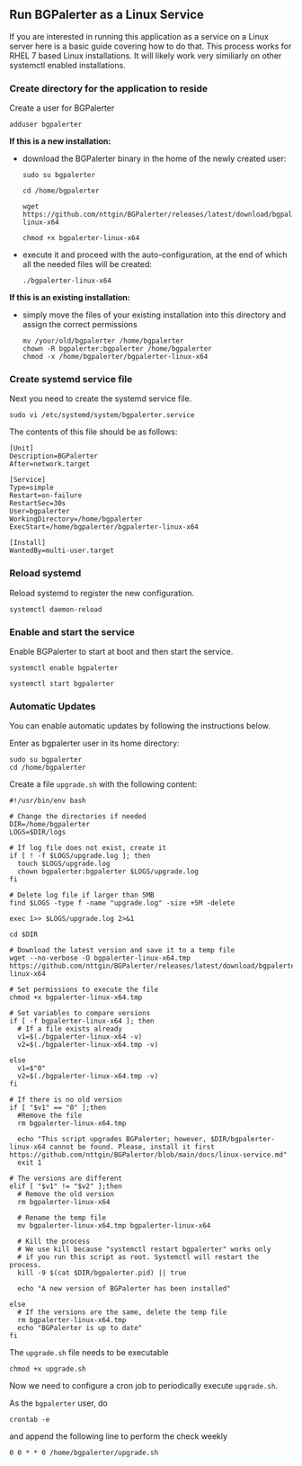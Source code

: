 ## Run BGPalerter as a Linux Service
If you are interested in running this application as a service on a Linux server here is a basic guide covering how to do that.  This process works for RHEL 7 based Linux installations.  It will likely work very similiarly on other systemctl enabled installations.

### Create directory for the application to reside
Create a user for BGPalerter

```shell
adduser bgpalerter
```

**If this is a new installation:**

* download the BGPalerter binary in the home of the newly created user:

    ```shell
    sudo su bgpalerter
    
    cd /home/bgpalerter
    
    wget https://github.com/nttgin/BGPalerter/releases/latest/download/bgpalerter-linux-x64
    
    chmod +x bgpalerter-linux-x64
    ```

* execute it and proceed with the auto-configuration, at the end of which all the needed files will be created:

    ```shell
    ./bgpalerter-linux-x64
    ```

**If this is an existing installation:**

* simply move the files of your existing installation into this directory and assign the correct permissions

    ```shell
    mv /your/old/bgpalerter /home/bgpalerter
    chown -R bgpalerter:bgpalerter /home/bgpalerter
    chmod -x /home/bgpalerter/bgpalerter-linux-x64
    ```

### Create systemd service file
Next you need to create the systemd service file.

`sudo vi /etc/systemd/system/bgpalerter.service`

The contents of this file should be as follows:

```
[Unit]
Description=BGPalerter
After=network.target

[Service]
Type=simple
Restart=on-failure
RestartSec=30s
User=bgpalerter
WorkingDirectory=/home/bgpalerter
ExecStart=/home/bgpalerter/bgpalerter-linux-x64

[Install]
WantedBy=multi-user.target
```

### Reload systemd
Reload systemd to register the new configuration.

`systemctl daemon-reload`

### Enable and start the service
Enable BGPalerter to start at boot and then start the service.

`systemctl enable bgpalerter`

`systemctl start bgpalerter`


### Automatic Updates
You can enable automatic updates by following the instructions below.

Enter as bgpalerter user in its home directory:

```shell
sudo su bgpalerter
cd /home/bgpalerter
```


Create a file `upgrade.sh` with the following content:

```shell
#!/usr/bin/env bash

# Change the directories if needed
DIR=/home/bgpalerter
LOGS=$DIR/logs

# If log file does not exist, create it
if [ ! -f $LOGS/upgrade.log ]; then
  touch $LOGS/upgrade.log
  chown bgpalerter:bgpalerter $LOGS/upgrade.log
fi

# Delete log file if larger than 5MB
find $LOGS -type f -name "upgrade.log" -size +5M -delete

exec 1>> $LOGS/upgrade.log 2>&1

cd $DIR

# Download the latest version and save it to a temp file
wget --no-verbose -O bgpalerter-linux-x64.tmp https://github.com/nttgin/BGPalerter/releases/latest/download/bgpalerter-linux-x64

# Set permissions to execute the file
chmod +x bgpalerter-linux-x64.tmp

# Set variables to compare versions
if [ -f bgpalerter-linux-x64 ]; then
  # If a file exists already
  v1=$(./bgpalerter-linux-x64 -v)
  v2=$(./bgpalerter-linux-x64.tmp -v)
  
else
  v1=$"0"
  v2=$(./bgpalerter-linux-x64.tmp -v)
fi

# If there is no old version
if [ "$v1" == "0" ];then
  #Remove the file
  rm bgpalerter-linux-x64.tmp

  echo "This script upgrades BGPalerter; however, $DIR/bgpalerter-linux-x64 cannot be found. Please, install it first https://github.com/nttgin/BGPalerter/blob/main/docs/linux-service.md"
  exit 1

# The versions are different
elif [ "$v1" != "$v2" ];then
  # Remove the old version
  rm bgpalerter-linux-x64

  # Rename the temp file
  mv bgpalerter-linux-x64.tmp bgpalerter-linux-x64

  # Kill the process 
  # We use kill because "systemctl restart bgpalerter" works only 
  # if you run this script as root. Systemctl will restart the process.
  kill -9 $(cat $DIR/bgpalerter.pid) || true

  echo "A new version of BGPalerter has been installed"

else
  # If the versions are the same, delete the temp file
  rm bgpalerter-linux-x64.tmp
  echo "BGPalerter is up to date"
fi
```

The `upgrade.sh` file needs to be executable

```shell
chmod +x upgrade.sh
```

Now we need to configure a cron job to periodically execute `upgrade.sh`.

As the `bgpalerter` user, do

```shell
crontab -e
```

and append the following line to perform the check weekly
```
0 0 * * 0 /home/bgpalerter/upgrade.sh
```
